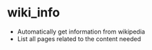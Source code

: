 # wiki_info
* Automatically get information from wikipedia
* List all pages related to the content needed
